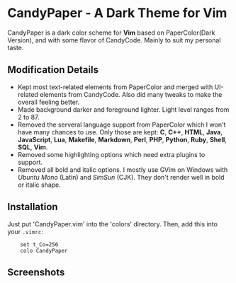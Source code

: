 # CandyPaper - A Dark Theme for Vim

CandyPaper is a dark color scheme for **Vim** based on PaperColor(Dark Version), and with some flavor of CandyCode. Mainly to suit my personal taste.

## Modification Details
*   Kept most text-related elements from PaperColor and merged with UI-related elements from CandyCode. Also did many tweaks to make the overall feeling better.
*   Made background darker and foreground lighter. Light level ranges from 2 to 87.
*   Removed the serveral language support from PaperColor which I won't have many chances to use.
    Only those are kept: **C**, **C++**, **HTML**, **Java**, **JavaScript**, **Lua**, **Makefile**, **Markdown**, **Perl**, **PHP**, **Python**, **Ruby**, **Shell**, **SQL**, **Vim**.
*   Removed some highlighting options which need extra plugins to support.
*   Removed all bold and italic options.
    I mostly use GVim on Windows with *Ubuntu Mono* (Latin) and *SimSun* (CJK). They don't render well in bold or italic shape.
    
## Installation
Just put 'CandyPaper.vim' into the 'colors' directory. 
Then, add this into your `.vimrc`:

```VimL
    set t_Co=256
    colo CandyPaper
```
## Screenshots
